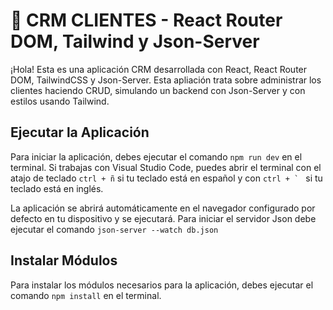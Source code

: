 # 📌 CRM CLIENTES - React Router DOM, Tailwind y Json-Server

¡Hola! Esta es una aplicación CRM desarrollada con React, React Router DOM, TailwindCSS y Json-Server. Esta apliación trata sobre administrar los clientes haciendo CRUD, simulando un backend con Json-Server y con estilos usando Tailwind.

## Ejecutar la Aplicación

Para iniciar la aplicación, debes ejecutar el comando `npm run dev` en el terminal. Si trabajas con Visual Studio Code, puedes abrir el terminal con el atajo de teclado `ctrl + ñ` si tu teclado está en español y con `` ctrl + `  `` si tu teclado está en inglés.

La aplicación se abrirá automáticamente en el navegador configurado por defecto en tu dispositivo y se ejecutará. Para iniciar el servidor Json debe ejecutar el comando `json-server --watch db.json`

## Instalar Módulos

Para instalar los módulos necesarios para la aplicación, debes ejecutar el comando `npm install` en el terminal.
